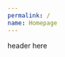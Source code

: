 ```yaml
---
permalink: /
name: Homepage
---
```

<html>
<h>header here</h>
      <body onload="checklogs()" onload="warn()">
              <script>function warn() {
                      console.log("Warning: You dont need to be in Here")
                      }</script>
        </body>
</html>
